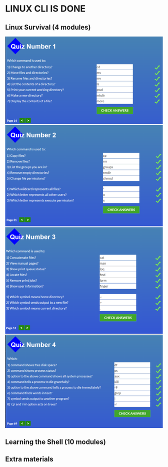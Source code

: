 # LINUX CLI IS DONE

## Linux Survival (4 modules)
![](1.png)
![](2.png)
![](3.png)
![](4.png)




## Learning the Shell (10 modules)


## Extra materials